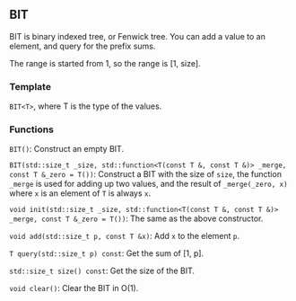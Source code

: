 ## BIT

BIT is binary indexed tree, or Fenwick tree. You can add a value to an element, and query for the prefix sums.

The range is started from 1, so the range is [1, size].

### Template

`BIT<T>`, where T is the type of the values.

### Functions

`BIT()`: Construct an empty BIT.

`BIT(std::size_t _size, std::function<T(const T &, const T &)> _merge, const T &_zero = T())`: Construct a BIT with the size of `size`, the function `_merge` is used for adding up two values, and the result of `_merge(_zero, x)` where `x` is an element of `T` is always `x`.

`void init(std::size_t _size, std::function<T(const T &, const T &)> _merge, const T &_zero = T())`: The same as the above constructor.

`void add(std::size_t p, const T &x)`: Add `x` to the element `p`.

`T query(std::size_t p) const`: Get the sum of [1, p].

`std::size_t size() const`: Get the size of the BIT.

`void clear()`: Clear the BIT in O(1).
